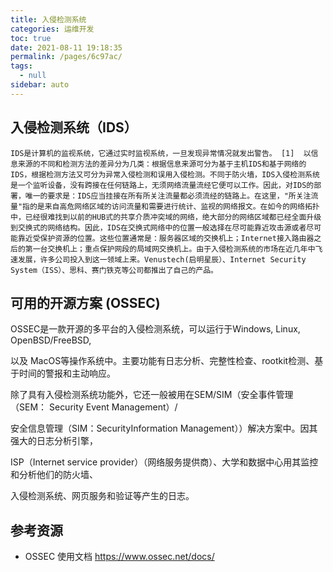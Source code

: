 ```yaml
---
title: 入侵检测系统
categories: 运维开发
toc: true
date: 2021-08-11 19:18:35
permalink: /pages/6c97ac/
tags: 
  - null
sidebar: auto
---
```




## 入侵检测系统（IDS）

```
IDS是计算机的监视系统，它通过实时监视系统，一旦发现异常情况就发出警告。 [1]  以信息来源的不同和检测方法的差异分为几类：根据信息来源可分为基于主机IDS和基于网络的IDS，根据检测方法又可分为异常入侵检测和误用入侵检测。不同于防火墙，IDS入侵检测系统是一个监听设备，没有跨接在任何链路上，无须网络流量流经它便可以工作。因此，对IDS的部署，唯一的要求是：IDS应当挂接在所有所关注流量都必须流经的链路上。在这里，"所关注流量"指的是来自高危网络区域的访问流量和需要进行统计、监视的网络报文。在如今的网络拓扑中，已经很难找到以前的HUB式的共享介质冲突域的网络，绝大部分的网络区域都已经全面升级到交换式的网络结构。因此，IDS在交换式网络中的位置一般选择在尽可能靠近攻击源或者尽可能靠近受保护资源的位置。这些位置通常是：服务器区域的交换机上；Internet接入路由器之后的第一台交换机上；重点保护网段的局域网交换机上。由于入侵检测系统的市场在近几年中飞速发展，许多公司投入到这一领域上来。Venustech(启明星辰）、Internet Security System（ISS）、思科、赛门铁克等公司都推出了自己的产品。
```



## 可用的开源方案 (OSSEC)

OSSEC是一款开源的多平台的入侵检测系统，可以运行于Windows, Linux, OpenBSD/FreeBSD,

以及 MacOS等操作系统中。主要功能有日志分析、完整性检查、rootkit检测、基于时间的警报和主动响应。

除了具有入侵检测系统功能外，它还一般被用在SEM/SIM（安全事件管理（SEM： Security Event Management）/

安全信息管理（SIM：SecurityInformation Management））解决方案中。因其强大的日志分析引擎，

ISP（Internet service provider）（网络服务提供商）、大学和数据中心用其监控和分析他们的防火墙、

入侵检测系统、网页服务和验证等产生的日志。

## 参考资源

- OSSEC 使用文档 https://www.ossec.net/docs/ 

